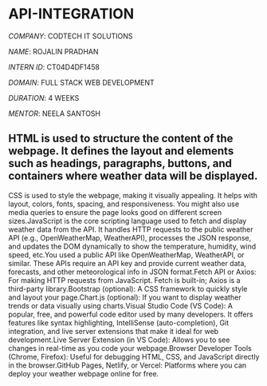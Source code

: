 # API-INTEGRATION       

*COMPANY*: CODTECH IT SOLUTIONS

*NAME*: ROJALIN PRADHAN

*INTERN ID*: CT04D4DF1458

*DOMAIN*: FULL STACK WEB DEVELOPMENT

*DURATION*: 4 WEEKS

*MENTOR*: NEELA SANTOSH

## HTML is used to structure the content of the webpage. It defines the layout and elements such as headings, paragraphs, buttons, and containers where weather data will be displayed.
CSS is used to style the webpage, making it visually appealing. It helps with layout, colors, fonts, spacing, and responsiveness. You might also use media queries to ensure the page looks good on different screen sizes.JavaScript is the core scripting language used to fetch and display weather data from the API. It handles HTTP requests to the public weather API (e.g., OpenWeatherMap, WeatherAPI), processes the JSON response, and updates the DOM dynamically to show the temperature, humidity, wind speed, etc.You used a public API like OpenWeatherMap, WeatherAPI, or similar. These APIs require an API key and provide current weather data, forecasts, and other meteorological info in JSON format.Fetch API or Axios: For making HTTP requests from JavaScript. Fetch is built-in; Axios is a third-party library.Bootstrap (optional): A CSS framework to quickly style and layout your page.Chart.js (optional): If you want to display weather trends or data visually using charts.Visual Studio Code (VS Code): A popular, free, and powerful code editor used by many developers. It offers features like syntax highlighting, IntelliSense (auto-completion), Git integration, and live server extensions that make it ideal for web development.Live Server Extension (in VS Code): Allows you to see changes in real-time as you code your webpage.Browser Developer Tools (Chrome, Firefox): Useful for debugging HTML, CSS, and JavaScript directly in the browser.GitHub Pages, Netlify, or Vercel: Platforms where you can deploy your weather webpage online for free.

















